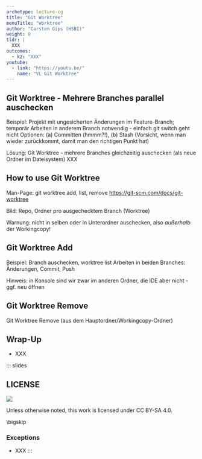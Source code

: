 ```yaml
---
archetype: lecture-cg
title: "Git Worktree"
menuTitle: "Worktree"
author: "Carsten Gips (HSBI)"
weight: 8
tldr: |
  XXX
outcomes:
  - k2: "XXX"
youtube:
  - link: "https://youtu.be/"
    name: "VL Git Worktree"
---
```



## Git Worktree - Mehrere Branches parallel auschecken

Beispiel: Projekt mit ungesicherten Änderungen im Feature-Branch; temporär Arbeiten in anderem Branch notwendig - einfach git switch geht nicht
Optionen: (a) Committen (hmmm?!), (b) Stash (Vorsicht, wenn man wieder zurückkommt, damit man den richtigen Punkt hat)

Lösung: Git Worktree - mehrere Branches gleichzeitig auschecken (als neue Ordner im Dateisystem)
XXX


## How to use Git Worktree

Man-Page: git worktree add, list, remove
https://git-scm.com/docs/git-worktree

Bild: Repo, Ordner pro ausgechecktem Branch (Worktree)

Warnung: nicht in selben oder in Unterordner auschecken, also _außerhalb_ der Workingcopy!


## Git Worktree Add

Beispiel: Branch auschecken, worktree list
Arbeiten in beiden Branches: Änderungen, Commit, Push

Hinweis: in Konsole sind wir zwar im anderen Ordner, die IDE aber nicht - ggf. neu öffnen


## Git Worktree Remove

Git Worktree Remove (aus dem Hauptordner/Workingcopy-Ordner)


## Wrap-Up

*   XXX







<!-- DO NOT REMOVE - THIS IS A LAST SLIDE TO INDICATE THE LICENSE AND POSSIBLE EXCEPTIONS (IMAGES, ...). -->
::: slides
## LICENSE
![](https://licensebuttons.net/l/by-sa/4.0/88x31.png)

Unless otherwise noted, this work is licensed under CC BY-SA 4.0.

\bigskip

### Exceptions
*   XXX
:::

